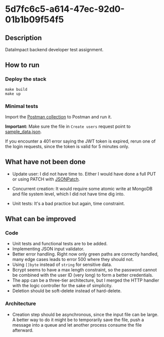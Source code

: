 # 5d7fc6c5-a614-47ec-92d0-01b1b09f54f5

## Description

DataImpact backend developer test assignment.

## How to run

### Deploy the stack

```shell
make build
make up
```

### Minimal tests

Import the [Postman collection](postman/minimal_test_collection.json) to Postman and run it. 

**Important:** Make sure the file in `Create users` request point to [sample_data.json](postman/sample_data.json).

If you encounter a 401 error saying the JWT token is expired, rerun one of the login requests, since the token is valid 
for 5 minutes only.

## What have not been done

* Update user: I did not have time to. Either I would have done a full PUT or using PATCH with 
  [JSONPatch](https://datatracker.ietf.org/doc/html/rfc6902).
  
* Concurrent creation: It would require some atomic write at MongoDB and file system level, which I did not have time 
  dig into.
  
* Unit tests: It's a bad practice but again, time constraint. 
  
## What can be improved

### Code

* Unit tests and functional tests are to be added.
* Implementing JSON input validator.
* Better error handling. Right now only green paths are correctly handled, many edge cases leads to error 500 where 
  they should not.
* Using `[]byte` instead of `string` for sensitive data.
* Bcrypt seems to have a max length constraint, so the password cannot be combined with the user ID (very long) to form 
  a better credentials.
* The app can be a three-tier architecture, but I merged the HTTP handler with the logic controller for the sake of 
  simplicity.
* Deletion should be soft-delete instead of hard-delete.
  
### Architecture

* Creation step should be asynchronous, since the input file can be large. A better way to do it might be to 
  temporarily save the file, push a message into a queue and let another process consume the file afterward.